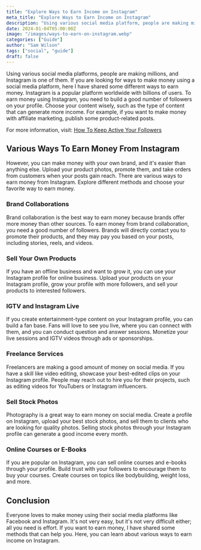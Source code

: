 ```yaml
---
title: "Explore Ways to Earn Income on Instagram"
meta_title: "Explore Ways to Earn Income on Instagram"
description: "Using various social media platform, people are making millions and Instagram is one of them platform where you can also make money."
date: 2024-01-04T05:00:00Z
image: "/images/ways-to-earn-on-instagram.webp"
categories: ["Guide"]
author: "Sam Wilson"
tags: ["social", "guide"]
draft: false
---
```

Using various social media platforms, people are making millions, and Instagram is one of them. If you are looking for ways to make money using a social media platform, here I have shared some different ways to earn money. Instagram is a popular platform worldwide with billions of users. To earn money using Instagram, you need to build a good number of followers on your profile. Choose your content wisely, such as the type of content that can generate more income. For example, if you want to make money with affiliate marketing, publish some product-related posts.

For more information, visit: [How To Keep Active Your Followers](https://snapinsta.org/blog/how-to-keep-active-your-followers/)

## Various Ways To Earn Money From Instagram

However, you can make money with your own brand, and it's easier than anything else. Upload your product photos, promote them, and take orders from customers when your posts gain reach. There are various ways to earn money from Instagram. Explore different methods and choose your favorite way to earn money.

### Brand Collaborations

Brand collaboration is the best way to earn money because brands offer more money than other sources. To earn money from brand collaboration, you need a good number of followers. Brands will directly contact you to promote their products, and they may pay you based on your posts, including stories, reels, and videos.

### Sell Your Own Products

If you have an offline business and want to grow it, you can use your Instagram profile for online business. Upload your products on your Instagram profile, grow your profile with more followers, and sell your products to interested followers.

### IGTV and Instagram Live

If you create entertainment-type content on your Instagram profile, you can build a fan base. Fans will love to see you live, where you can connect with them, and you can conduct question and answer sessions. Monetize your live sessions and IGTV videos through ads or sponsorships.

### Freelance Services

Freelancers are making a good amount of money on social media. If you have a skill like video editing, showcase your best-edited clips on your Instagram profile. People may reach out to hire you for their projects, such as editing videos for YouTubers or Instagram influencers.

### Sell Stock Photos

Photography is a great way to earn money on social media. Create a profile on Instagram, upload your best stock photos, and sell them to clients who are looking for quality photos. Selling stock photos through your Instagram profile can generate a good income every month.

### Online Courses or E-Books

If you are popular on Instagram, you can sell online courses and e-books through your profile. Build trust with your followers to encourage them to buy your courses. Create courses on topics like bodybuilding, weight loss, and more.

## Conclusion

Everyone loves to make money using their social media platforms like Facebook and Instagram. It's not very easy, but it's not very difficult either; all you need is effort. If you want to earn money, I have shared some methods that can help you. Here, you can learn about various ways to earn income on Instagram.
